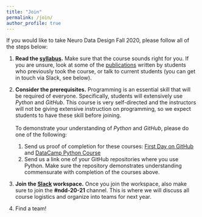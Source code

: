 ```yaml
---
title: "Join"
permalink: /join/
author_profile: true
---
```


If you would like to take Neuro Data Design Fall 2020, please follow all of the steps below: 

1. **Read the [syllabus](https://neurodatadesign.github.io/syllabus/).** Make sure that the course sounds right for you. If you are unsure, look at some of the [publications](https://neurodatadesign.github.io/publications/) written by students who previously took the course, or talk to current students (you can get in touch via Slack, see below). 

2. **Consider the prerequisites.** Programming is an essential skill that will be required of everyone. Specifically, students will extensively use *Python* and *GitHub*. This course is very self-directed and the instructors will not be giving extensive instruction on programming, so we expect students to have these skill before joining.
\
\
To demonstrate your understanding of *Python* and *GitHub*, please do one of the following:
    1. Send us proof of completion for these courses: [First Day on GitHub](https://lab.github.com/githubtraining/paths/first-day-on-github) and [DataCamp Python Course](https://www.datacamp.com/courses/intro-to-python-for-data-science)
    2. Send us a link one of your GitHub repositories where you use Python. Make sure the repository demonstrates understanding commensurate with completion of the courses above.


3. **Join the [Slack](https://spiralscience.slack.com/signup) workspace.** Once you join the workspace, also make sure to join the **#ndd-20-21** channel. This is where we will discuss all course logistics and organize into teams for next year.

4. Find a team!
